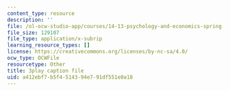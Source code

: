 ```yaml
---
content_type: resource
description: ''
file: /ol-ocw-studio-app/courses/14-13-psychology-and-economics-spring-2020/a412ebf7b5f4514394e791df551e0a18_bBOBSC16NLU.vtt
file_size: 129107
file_type: application/x-subrip
learning_resource_types: []
license: https://creativecommons.org/licenses/by-nc-sa/4.0/
ocw_type: OCWFile
resourcetype: Other
title: 3play caption file
uid: a412ebf7-b5f4-5143-94e7-91df551e0a18
---
```

